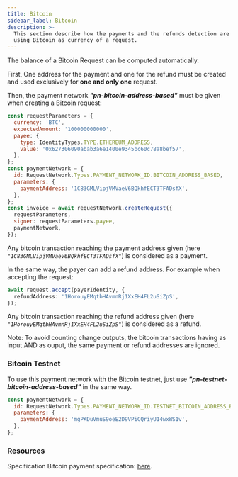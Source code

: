 ```yaml
---
title: Bitcoin
sidebar_label: Bitcoin
description: >-
  This section describe how the payments and the refunds detection are made
  using Bitcoin as currency of a request.
---
```


The balance of a Bitcoin Request can be computed automatically.

First, One address for the payment and one for the refund must be created and used exclusively for **one and only one** request.

Then, the payment network _**"pn-bitcoin-address-based"**_ must be given when creating a Bitcoin request:

```javascript
const requestParameters = {
  currency: 'BTC',
  expectedAmount: '100000000000',
  payee: {
    type: IdentityTypes.TYPE.ETHEREUM_ADDRESS,
    value: '0x627306090abab3a6e1400e9345bc60c78a8bef57',
  },
};
const paymentNetwork = {
  id: RequestNetwork.Types.PAYMENT_NETWORK_ID.BITCOIN_ADDRESS_BASED,
  parameters: {
    paymentAddress: '1C83GMLVipjVMVaeV6BQkhfECT3TFADsfX',
  },
};
const invoice = await requestNetwork.createRequest({
  requestParameters,
  signer: requestParameters.payee,
  paymentNetwork,
});
```

Any bitcoin transaction reaching the payment address given \(here _`"1C83GMLVipjVMVaeV6BQkhfECT3TFADsfX"`_\) is considered as a payment.

In the same way, the payer can add a refund address. For example when accepting the request:

```typescript
await request.accept(payerIdentity, {
  refundAddress: '1HorouyEMqtbHAvmnRj1XxEH4FL2uSiZpS',
});
```

Any bitcoin transaction reaching the refund address given \(here _`"1HorouyEMqtbHAvmnRj1XxEH4FL2uSiZpS"`_\) is considered as a refund.

Note: To avoid counting change outputs, the bitcoin transactions having as input AND as ouput, the same payment or refund addresses are ignored.

### Bitcoin Testnet

To use this payment network with the Bitcoin testnet, just use _**"pn-testnet-bitcoin-address-based"**_ in the same way.

```javascript
const paymentNetwork = {
  id: RequestNetwork.Types.PAYMENT_NETWORK_ID.TESTNET_BITCOIN_ADDRESS_BASED,
  parameters: {
    paymentAddress: 'mgPKDuVmuS9oeE2D9VPiCQriyU14wxWS1v',
  },
};
```

### Resources

Specification Bitcoin payment specification: [here](https://github.com/RequestNetwork/requestNetwork/blob/development/packages/advanced-logic/specs/payment-network-btc-address-based-0.1.0-DRAFT.md).

